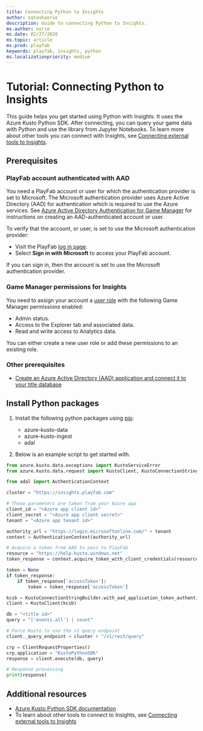 ```yaml
---
title: Connecting Python to Insights
author: natashaorie
description: Guide to connecting Python to Insights.
ms.author: norie
ms.date: 02/27/2020    
ms.topic: article
ms.prod: playfab
keywords: playfab, insights, python
ms.localizationpriority: medium
---
```


# Tutorial: Connecting Python to Insights

This guide helps you get started using Python with Insights. It uses the Azure Kusto Python SDK. After connecting, you can query your game data with Python and use the library from Jupyter Notebooks. To learn more about other tools you can connect with Insights, see [Connecting external tools to Insights](index.md).

## Prerequisites

### PlayFab account authenticated with AAD

You need a PlayFab account or user for which the authentication provider is set to Microsoft. The Microsoft authentication provider uses Azure Active Directory (AAD) for authentication which is required to use the Azure services. See [Azure Active Directory Authentication for Game Manager](../../authentication/aad-authentication/index.md) for instructions on creating an AAD-authenticated account or user.

To verify that the account, or user, is set to use the Microsoft authentication provider:

* Visit the PlayFab [log in page](https://developer.playfab.com/login).
* Select **Sign in with Microsoft** to access your PlayFab account.

If you can sign in, then the account is set to use the Microsoft authentication provider.

### Game Manager permissions for Insights

You need to assign your account a [user role](/gaming/playfab/gamemanager/playfab-user-roles) with the following Game Manager permissions enabled:

* Admin status.
* Access to the Explorer tab and associated data.
* Read and write access to Analytics data.

You can either create a new user role or add these permissions to an existing role.

### Other prerequisites

* [Create an Azure Active Directory (AAD) application and connect it to your title database](creating-AAD-app-for-insights.md)

## Install Python packages

1. Install the following python packages using [pip](https://pypi.org/project/pip/):

   * azure-kusto-data
   * azure-kusto-ingest
   * adal

2. Below is an example script to get started with.

```python
from azure.kusto.data.exceptions import KustoServiceError
from azure.kusto.data.request import KustoClient, KustoConnectionStringBuilder, ClientRequestProperties

from adal import AuthenticationContext

cluster = "https://insights.playfab.com"

# These parameters are taken from your Azure app
client_id = "<Azure app client id>"
client_secret = "<Azure app client secret>" 
tenant = "<Azure app tenant id>"

authority_url = "https://login.microsoftonline.com/" + tenant
context = AuthenticationContext(authority_url)

# Acquire a token from AAD to pass to PlayFab
resource = "https://help.kusto.windows.net"
token_response = context.acquire_token_with_client_credentials(resource, client_id, client_secret)

token = None
if token_response:
    if token_response['accessToken']:
        token = token_response['accessToken']

kcsb = KustoConnectionStringBuilder.with_aad_application_token_authentication(cluster, token)
client = KustoClient(kcsb)

db = "<title id>"
query = "['events.all'] | count"

# Force Kusto to use the v1 query endpoint
client._query_endpoint = cluster + "/v1/rest/query"

crp = ClientRequestProperties()
crp.application = "KustoPythonSDK"
response = client.execute(db, query)

# Response processing
print(response)
```

## Additional resources

* [Azure Kusto Python SDK documentation](/azure/data-explorer/kusto/api/python/kusto-python-client-library)
* To learn about other tools to connect to Insights, see  [Connecting external tools to Insights](index.md)
